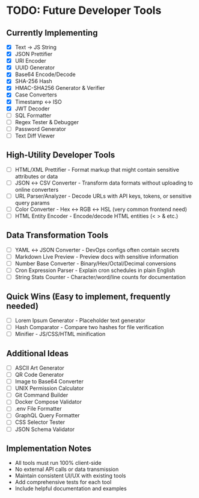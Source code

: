 # TODO: Future Developer Tools

## Currently Implementing
- [x] Text → JS String
- [x] JSON Prettifier
- [x] URI Encoder
- [x] UUID Generator
- [x] Base64 Encode/Decode
- [x] SHA-256 Hash
- [x] HMAC-SHA256 Generator & Verifier
- [x] Case Converters
- [x] Timestamp ↔ ISO
- [x] JWT Decoder
- [ ] SQL Formatter
- [ ] Regex Tester & Debugger
- [ ] Password Generator
- [ ] Text Diff Viewer

## High-Utility Developer Tools
- [ ] HTML/XML Prettifier - Format markup that might contain sensitive attributes or data
- [ ] JSON ↔ CSV Converter - Transform data formats without uploading to online converters
- [ ] URL Parser/Analyzer - Decode URLs with API keys, tokens, or sensitive query params
- [ ] Color Converter - Hex ↔ RGB ↔ HSL (very common frontend need)
- [ ] HTML Entity Encoder - Encode/decode HTML entities (&lt; &gt; &amp; etc.)

## Data Transformation Tools
- [ ] YAML ↔ JSON Converter - DevOps configs often contain secrets
- [ ] Markdown Live Preview - Preview docs with sensitive information
- [ ] Number Base Converter - Binary/Hex/Octal/Decimal conversions
- [ ] Cron Expression Parser - Explain cron schedules in plain English
- [ ] String Stats Counter - Character/word/line counts for documentation

## Quick Wins (Easy to implement, frequently needed)
- [ ] Lorem Ipsum Generator - Placeholder text generator
- [ ] Hash Comparator - Compare two hashes for file verification
- [ ] Minifier - JS/CSS/HTML minification

## Additional Ideas
- [ ] ASCII Art Generator
- [ ] QR Code Generator
- [ ] Image to Base64 Converter
- [ ] UNIX Permission Calculator
- [ ] Git Command Builder
- [ ] Docker Compose Validator
- [ ] .env File Formatter
- [ ] GraphQL Query Formatter
- [ ] CSS Selector Tester
- [ ] JSON Schema Validator

## Implementation Notes
- All tools must run 100% client-side
- No external API calls or data transmission
- Maintain consistent UI/UX with existing tools
- Add comprehensive tests for each tool
- Include helpful documentation and examples